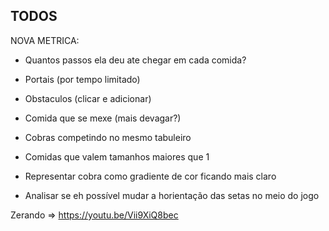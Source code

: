## TODOS

NOVA METRICA:
- Quantos passos ela deu ate chegar em cada comida?



- Portais (por tempo limitado)
- Obstaculos (clicar e adicionar)
- Comida que se mexe (mais devagar?)
- Cobras competindo no mesmo tabuleiro
- Comidas que valem tamanhos maiores que 1
- Representar cobra como gradiente de cor ficando mais claro
- Analisar se eh possível mudar a horientação das setas no meio do jogo

Zerando => https://youtu.be/Vii9XiQ8bec
